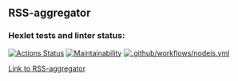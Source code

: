 ## RSS-aggregator

### Hexlet tests and linter status:
[![Actions Status](https://github.com/SplitCode/frontend-project-11/actions/workflows/hexlet-check.yml/badge.svg)](https://github.com/SplitCode/frontend-project-11/actions)
[![Maintainability](https://api.codeclimate.com/v1/badges/e8b0f7fa174527364cfd/maintainability)](https://codeclimate.com/github/SplitCode/frontend-project-11/maintainability)
[![.github/workflows/nodejs.yml](https://github.com/SplitCode/frontend-project-11/actions/workflows/nodejs.yml/badge.svg)](https://github.com/SplitCode/frontend-project-11/actions/workflows/nodejs.yml)

[Link to RSS-aggregator](https://rss-reader-splitcode.vercel.app/)